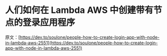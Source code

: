 # 人们如何在 Lambda AWS 中创建带有节点的登录应用程序

原文：[https://dev.to/soulone/people-how-to-create-login-app-with-node-in-lambda-aws-2551](https://dev.to/soulone/people-how-to-create-login-app-with-node-in-lambda-aws-2551)